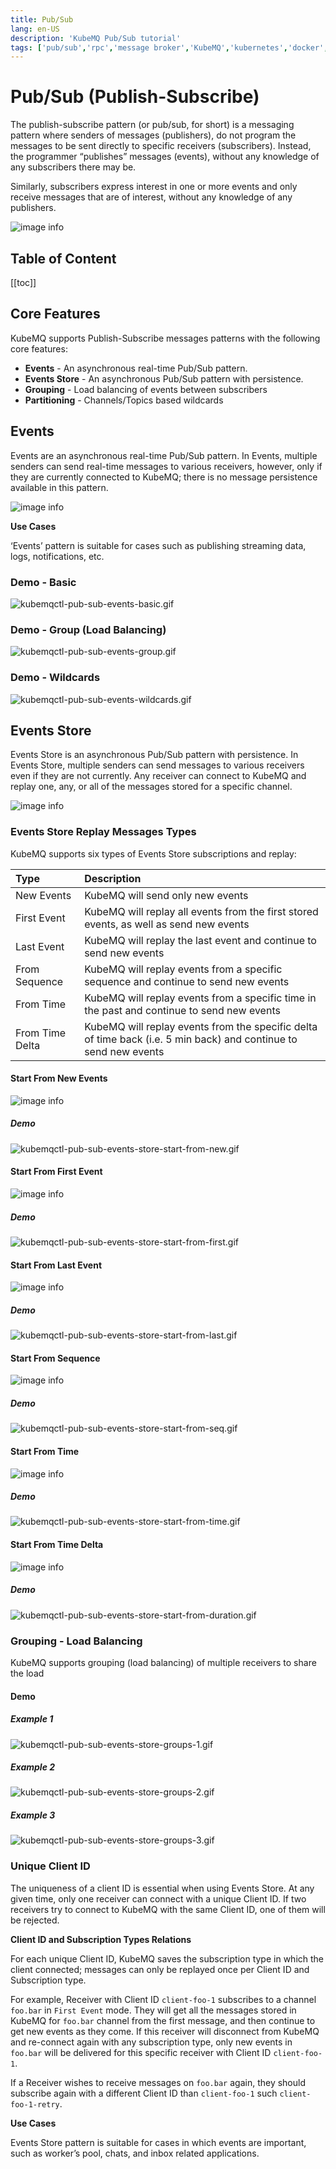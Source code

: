 ```yaml
---
title: Pub/Sub
lang: en-US
description: 'KubeMQ Pub/Sub tutorial'
tags: ['pub/sub','rpc','message broker','KubeMQ','kubernetes','docker','cloud native','message queue','guide','tutorial']
---
```

# Pub/Sub (Publish-Subscribe) <Badge text="v1.6.0+"/> <Badge text="stable"/>
The publish-subscribe pattern (or pub/sub, for short) is a messaging pattern where senders of messages (publishers), do not program the messages to be sent directly to specific receivers (subscribers). Instead, the programmer “publishes” messages (events), without any knowledge of any subscribers there may be.

Similarly, subscribers express interest in one or more events and only receive messages that are of interest, without any knowledge of any publishers.

![image info](./images/pubsub.png)
## Table of Content
[[toc]]

## Core Features
KubeMQ supports Publish-Subscribe messages patterns with the following core features:

- **Events** - An asynchronous real-time Pub/Sub pattern.
- **Events Store** - An asynchronous Pub/Sub pattern with persistence.
- **Grouping** - Load balancing of events between subscribers
- **Partitioning** - Channels/Topics based wildcards


## Events
Events are an asynchronous real-time Pub/Sub pattern.
In Events, multiple senders can send real-time messages to various receivers, however, only if they are currently connected to KubeMQ; there is no message persistence available in this pattern.

![image info](./images/event.png)

**Use Cases**

‘Events’ pattern is suitable for cases such as publishing streaming data, logs, notifications, etc.

### Demo - Basic

![kubemqctl-pub-sub-events-basic.gif](./demo/kubemqctl-pub-sub-events-basic.gif)

### Demo - Group (Load Balancing)

![kubemqctl-pub-sub-events-group.gif](./demo/kubemqctl-pub-sub-events-group.gif)

### Demo - Wildcards

![kubemqctl-pub-sub-events-wildcards.gif](./demo/kubemqctl-pub-sub-events-wildcards.gif)

## Events Store
Events Store is an asynchronous Pub/Sub pattern with persistence.
In Events Store, multiple senders can send messages to various receivers even if they are not currently. Any receiver can connect to KubeMQ and replay one, any, or all of the messages stored for a specific channel.

![image info](./images/event-store.png)

### Events Store Replay Messages Types

KubeMQ supports six types of Events Store subscriptions and replay:

| Type            | Description                                                                                                  |
|:----------------|:-------------------------------------------------------------------------------------------------------------|
| New Events      | KubeMQ will send only new events                                                                             |
| First Event     | KubeMQ will replay all events from the first stored events, as well as send new events                          |
| Last Event      | KubeMQ will replay the last event and continue to send new events                                            |
| From Sequence   | KubeMQ will replay events from a specific sequence and continue to send new events                             |
| From Time       | KubeMQ will replay events from a specific time in the past and continue to send new events                     |
| From Time Delta | KubeMQ will replay events from the specific delta of time back (i.e. 5 min back) and continue to send new events |


#### Start From New Events

![image info](./images/event-store-from-new.png)

##### Demo

![kubemqctl-pub-sub-events-store-start-from-new.gif](./demo/kubemqctl-pub-sub-events-store-start-from-new.gif)

#### Start From First Event

![image info](./images/event-store-from-first.png)

##### Demo

![kubemqctl-pub-sub-events-store-start-from-first.gif](./demo/kubemqctl-pub-sub-events-store-start-from-first.gif)

#### Start From Last Event

![image info](./images/event-store-from-last.png)

##### Demo
![kubemqctl-pub-sub-events-store-start-from-last.gif](./demo/kubemqctl-pub-sub-events-store-start-from-last.gif)

#### Start From Sequence

![image info](./images/event-store-from-seq.png)
##### Demo
![kubemqctl-pub-sub-events-store-start-from-seq.gif](./demo/kubemqctl-pub-sub-events-store-start-from-seq.gif)

#### Start From Time

![image info](./images/event-store-from-time.png)

##### Demo
![kubemqctl-pub-sub-events-store-start-from-time.gif](./demo/kubemqctl-pub-sub-events-store-start-from-time.gif)

#### Start From Time Delta

![image info](./images/event-store-from-time-delta.png)

##### Demo
![kubemqctl-pub-sub-events-store-start-from-duration.gif](./demo/kubemqctl-pub-sub-events-store-start-from-duration.gif)


### Grouping - Load Balancing
KubeMQ supports grouping (load balancing) of multiple receivers to share the load

#### Demo

##### Example 1
![kubemqctl-pub-sub-events-store-groups-1.gif](./demo/kubemqctl-pub-sub-events-store-groups-1.gif)

##### Example 2
![kubemqctl-pub-sub-events-store-groups-2.gif](./demo/kubemqctl-pub-sub-events-store-groups-2.gif)

##### Example 3
![kubemqctl-pub-sub-events-store-groups-3.gif](./demo/kubemqctl-pub-sub-events-store-groups-3.gif)


### Unique Client ID

The uniqueness of a client ID is essential when using Events Store.  At any given time, only one receiver can connect with a unique Client ID. If two receivers try to connect to KubeMQ with the same Client ID, one of them will be rejected.

**Client ID and Subscription Types Relations**

For each unique Client ID, KubeMQ saves the subscription type in which the client connected; messages can only be replayed once per Client ID and Subscription type.

For example, Receiver with Client ID `client-foo-1` subscribes to a channel `foo.bar` in `First Event` mode. They will get all the messages stored in KubeMQ for `foo.bar` channel from the first message, and then continue to get new events as they come.
If this receiver will disconnect from KubeMQ and re-connect again with any subscription type, only new events in `foo.bar` will be delivered for this specific receiver with Client ID `client-foo-1`.

If a Receiver wishes to receive messages on `foo.bar` again, they should subscribe again with a different Client ID than `client-foo-1` such `client-foo-1-retry`.

**Use Cases**

Events Store pattern is suitable for cases in which events are important, such as worker’s pool, chats, and inbox related applications.

